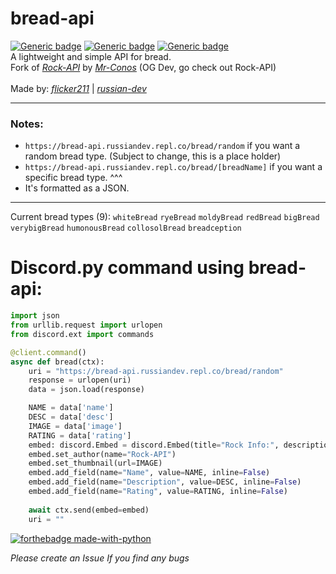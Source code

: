 # bread-api 
[![Generic badge](https://img.shields.io/badge/Release-soon™-purple.svg)](https://shields.io/) [![Generic badge](https://img.shields.io/badge/Version-beta-blue.svg)](https://shields.io/) [![Generic badge](https://img.shields.io/badge/API%20Status-down-red.svg)](https://shields.io/) \
A lightweight and simple API for bread.\
Fork of _<a href="https://github.com/Mr-Conos/Rock-API">Rock-API</a>_  by  _<a href="https://github.com/Mr-Conos">Mr-Conos</a>_ (OG Dev, go check out Rock-API)\
\
Made by:  _<a href="https://github.com/flicker211">flicker211<a>_  |  _<a href="https://github.com/russian-dev">russian-dev</a>_

---
### Notes:

- ``https://bread-api.russiandev.repl.co/bread/random`` if you want a random bread type. (Subject to change, this is a place holder)
- ``https://bread-api.russiandev.repl.co/bread/[breadName]`` if you want a specific bread type. ^^^
- It's formatted as a JSON.

---
Current bread types (9):
`whiteBread`
`ryeBread`
`moldyBread`
`redBread`
`bigBread`
`verybigBread`
`humonousBread`
`collosolBread`
`breadception`
# Discord.py command using bread-api:
```python
import json
from urllib.request import urlopen
from discord.ext import commands

@client.command()
async def bread(ctx):
    uri = "https://bread-api.russiandev.repl.co/bread/random"
    response = urlopen(uri)
    data = json.load(response)

    NAME = data['name']
    DESC = data['desc']
    IMAGE = data['image']
    RATING = data['rating']
    embed: discord.Embed = discord.Embed(title="Rock Info:", description="", color=discord.Color.dark_blue())
    embed.set_author(name="Rock-API")
    embed.set_thumbnail(url=IMAGE)
    embed.add_field(name="Name", value=NAME, inline=False)
    embed.add_field(name="Description", value=DESC, inline=False)
    embed.add_field(name="Rating", value=RATING, inline=False)
	
    await ctx.send(embed=embed)
    uri = ""
```

[![forthebadge made-with-python](http://ForTheBadge.com/images/badges/made-with-python.svg)](https://www.python.org/)
	
*Please create an Issue If you find any bugs*

